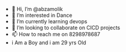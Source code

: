 - 👋 Hi, I’m @abzamolik
- 👀 I’m interested in Dance
- 🌱 I’m currently learning devops
- 💞️ I’m looking to collaborate on CICD projects
- 📫 How to reach me on 8298978687
- i Am a Boy and i am 29 yrs Old

<!---
abzamolik/abzamolik is a ✨ special ✨ repository because its `README.md` (this file) appears on your GitHub profile.
You can click the Preview link to take a look at your changes.
--->
